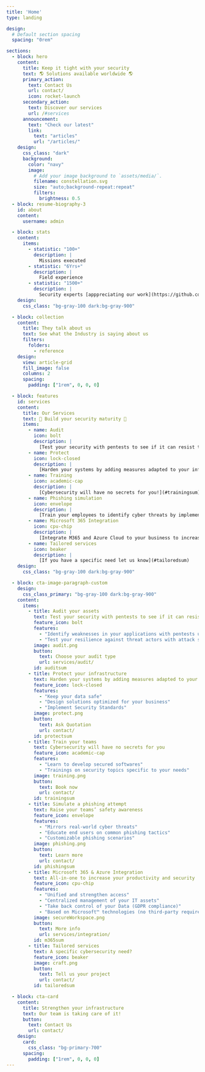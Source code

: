 ```yaml
---
title: 'Home'
type: landing

design:
  # Default section spacing
  spacing: "0rem"

sections:
  - block: hero
    content:
      title: Keep it tight with your security
      text: 🌎 Solutions available worldwide 🌎
      primary_action:
        text: Contact Us
        url: contact/
        icon: rocket-launch
      secondary_action:
        text: Discover our services
        url: /#services
      announcement:
        text: "Check our latest"
        link:
          text: "articles"
          url: "/articles/"
    design:
      css_class: "dark"
      background:
        color: "navy"
        image:
          # Add your image background to `assets/media/`.
          filename: constellation.svg
          size: "auto;background-repeat:repeat"
          filters:
            brightness: 0.5
  - block: resume-biography-3
    id: about
    content:
      username: admin

  - block: stats
    content:
      items:
        - statistic: "100+"
          description: |
            Missions executed
        - statistic: "6Yrs+"
          description: |
            Field experience
        - statistic: "1500+"
          description: |
            Security experts [apppreciating our work](https://github.com/CravateRouge/bloodyAD)
    design:
      css_class: "bg-gray-100 dark:bg-gray-900"

  - block: collection
    content:
      title: They talk about us
      text: See what the Industry is saying about us
      filters:
        folders:
          - reference
    design:
      view: article-grid
      fill_image: false
      columns: 2
      spacing:
        padding: ["1rem", 0, 0, 0]

  - block: features
    id: services
    content:
      title: Our Services
      text: 🧱 Build your security maturity 🧱
      items:
        - name: Audit
          icon: bolt
          description: |
            [Test your security with pentests to see if it can resist to threat actors!](#auditsum)
        - name: Protect
          icon: lock-closed
          description: |
            [Harden your systems by adding measures adapted to your infrastructure](#protectsum)
        - name: Training
          icon: academic-cap
          description: |
            [Cybersecurity will have no secrets for you!](#trainingsum)
        - name: Phishing simulation
          icon: envelope
          description: |
            [Train your employees to identify cyber threats by implementing powerful phishing simulations](#phishingsum)
        - name: Microsoft 365 Integration
          icon: cpu-chip
          description: |
            [Integrate M365 and Azure Cloud to your business to increase productivity and security](#m365sum)
        - name: Tailored services
          icon: beaker
          description: |
            [If you have a specific need let us know](#tailoredsum)
    design:
      css_class: "bg-gray-100 dark:bg-gray-900"

  - block: cta-image-paragraph-custom
    design:
      css_class_primary: "bg-gray-100 dark:bg-gray-900"
    content:
      items:
        - title: Audit your assets
          text: Test your security with pentests to see if it can resist to threat actors!
          feature_icon: bolt
          features:
            - "Identify weaknesses in your applications with pentests using automated tools and advanced attacks depending of your needs"
            - "Test your resilience against threat actors with attack simulations (red team, insider compromission...)"
          image: audit.png
          button:
            text: Choose your audit type
            url: services/audit/
          id: auditsum
        - title: Protect your infrastructure
          text: Harden your systems by adding measures adapted to your infrastructure
          feature_icon: lock-closed
          features:
            - "Keep your data safe"
            - "Design solutions optimized for your business"
            - "Implement Security Standards"
          image: protect.png
          button:
            text: Ask Quotation
            url: contact/
          id: protectsum
        - title: Train your teams
          text: Cybersecurity will have no secrets for you
          feature_icon: academic-cap
          features:
            - "Learn to develop secured softwares"
            - "Trainings on security topics specific to your needs"
          image: training.png
          button:
            text: Book now
            url: contact/
          id: trainingsum
        - title: Simulate a phishing attempt
          text: Raise your teams’ safety awareness
          feature_icon: envelope
          features:
            - "Mirrors real-world cyber threats"
            - "Educate end users on common phishing tactics"
            - "Customizable phishing scenarios"
          image: phishing.png
          button:
            text: Learn more
            url: contact/
          id: phishingsum
        - title: Microsoft 365 & Azure Integration
          text: All-in-one to increase your productivity and security
          feature_icon: cpu-chip
          features:
            - "Unified and strengthen access"
            - "Centralized management of your IT assets"
            - "Take back control of your Data (GDPR compliance)"
            - "Based on Microsoft™ technologies (no third-party required)"
          image: secureWorkspace.png
          button:
            text: More info
            url: services/integration/
          id: m365sum
        - title: Tailored services
          text: A specific cybersecurity need?
          feature_icon: beaker
          image: craft.png
          button:
            text: Tell us your project
            url: contact/
          id: tailoredsum

  - block: cta-card
    content:
      title: Strengthen your infrastructure
      text: Our team is taking care of it!
      button:
        text: Contact Us
        url: contact/
    design:
      card:
        css_class: "bg-primary-700"
      spacing:
        padding: ["1rem", 0, 0, 0]
---
```

